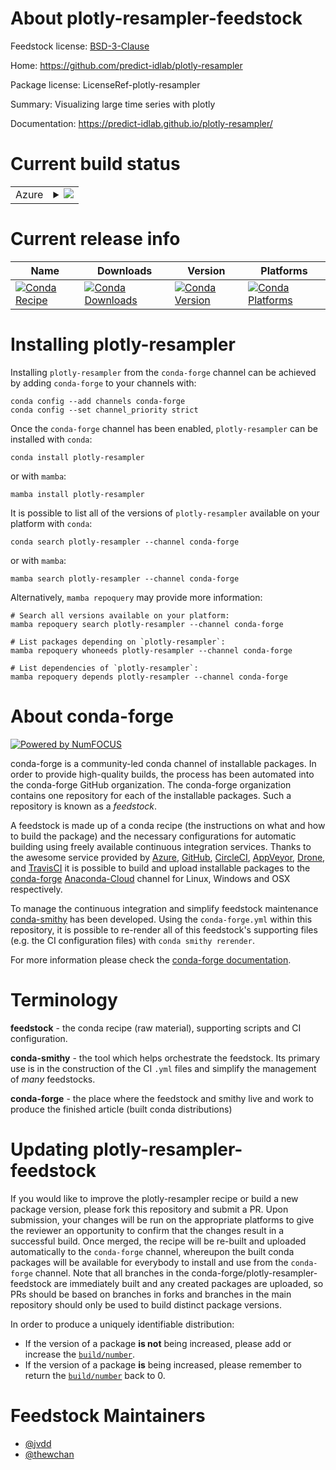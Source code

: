 About plotly-resampler-feedstock
================================

Feedstock license: [BSD-3-Clause](https://github.com/conda-forge/plotly-resampler-feedstock/blob/main/LICENSE.txt)

Home: https://github.com/predict-idlab/plotly-resampler

Package license: LicenseRef-plotly-resampler

Summary: Visualizing large time series with plotly

Documentation: https://predict-idlab.github.io/plotly-resampler/

Current build status
====================


<table>
    
  <tr>
    <td>Azure</td>
    <td>
      <details>
        <summary>
          <a href="https://dev.azure.com/conda-forge/feedstock-builds/_build/latest?definitionId=15026&branchName=main">
            <img src="https://dev.azure.com/conda-forge/feedstock-builds/_apis/build/status/plotly-resampler-feedstock?branchName=main">
          </a>
        </summary>
        <table>
          <thead><tr><th>Variant</th><th>Status</th></tr></thead>
          <tbody><tr>
              <td>linux_64_numpy1.21python3.10.____cpython</td>
              <td>
                <a href="https://dev.azure.com/conda-forge/feedstock-builds/_build/latest?definitionId=15026&branchName=main">
                  <img src="https://dev.azure.com/conda-forge/feedstock-builds/_apis/build/status/plotly-resampler-feedstock?branchName=main&jobName=linux&configuration=linux%20linux_64_numpy1.21python3.10.____cpython" alt="variant">
                </a>
              </td>
            </tr><tr>
              <td>linux_64_numpy1.21python3.8.____cpython</td>
              <td>
                <a href="https://dev.azure.com/conda-forge/feedstock-builds/_build/latest?definitionId=15026&branchName=main">
                  <img src="https://dev.azure.com/conda-forge/feedstock-builds/_apis/build/status/plotly-resampler-feedstock?branchName=main&jobName=linux&configuration=linux%20linux_64_numpy1.21python3.8.____cpython" alt="variant">
                </a>
              </td>
            </tr><tr>
              <td>linux_64_numpy1.21python3.9.____cpython</td>
              <td>
                <a href="https://dev.azure.com/conda-forge/feedstock-builds/_build/latest?definitionId=15026&branchName=main">
                  <img src="https://dev.azure.com/conda-forge/feedstock-builds/_apis/build/status/plotly-resampler-feedstock?branchName=main&jobName=linux&configuration=linux%20linux_64_numpy1.21python3.9.____cpython" alt="variant">
                </a>
              </td>
            </tr><tr>
              <td>linux_64_numpy1.23python3.11.____cpython</td>
              <td>
                <a href="https://dev.azure.com/conda-forge/feedstock-builds/_build/latest?definitionId=15026&branchName=main">
                  <img src="https://dev.azure.com/conda-forge/feedstock-builds/_apis/build/status/plotly-resampler-feedstock?branchName=main&jobName=linux&configuration=linux%20linux_64_numpy1.23python3.11.____cpython" alt="variant">
                </a>
              </td>
            </tr><tr>
              <td>osx_64_numpy1.21python3.10.____cpython</td>
              <td>
                <a href="https://dev.azure.com/conda-forge/feedstock-builds/_build/latest?definitionId=15026&branchName=main">
                  <img src="https://dev.azure.com/conda-forge/feedstock-builds/_apis/build/status/plotly-resampler-feedstock?branchName=main&jobName=osx&configuration=osx%20osx_64_numpy1.21python3.10.____cpython" alt="variant">
                </a>
              </td>
            </tr><tr>
              <td>osx_64_numpy1.21python3.8.____cpython</td>
              <td>
                <a href="https://dev.azure.com/conda-forge/feedstock-builds/_build/latest?definitionId=15026&branchName=main">
                  <img src="https://dev.azure.com/conda-forge/feedstock-builds/_apis/build/status/plotly-resampler-feedstock?branchName=main&jobName=osx&configuration=osx%20osx_64_numpy1.21python3.8.____cpython" alt="variant">
                </a>
              </td>
            </tr><tr>
              <td>osx_64_numpy1.21python3.9.____cpython</td>
              <td>
                <a href="https://dev.azure.com/conda-forge/feedstock-builds/_build/latest?definitionId=15026&branchName=main">
                  <img src="https://dev.azure.com/conda-forge/feedstock-builds/_apis/build/status/plotly-resampler-feedstock?branchName=main&jobName=osx&configuration=osx%20osx_64_numpy1.21python3.9.____cpython" alt="variant">
                </a>
              </td>
            </tr><tr>
              <td>osx_64_numpy1.23python3.11.____cpython</td>
              <td>
                <a href="https://dev.azure.com/conda-forge/feedstock-builds/_build/latest?definitionId=15026&branchName=main">
                  <img src="https://dev.azure.com/conda-forge/feedstock-builds/_apis/build/status/plotly-resampler-feedstock?branchName=main&jobName=osx&configuration=osx%20osx_64_numpy1.23python3.11.____cpython" alt="variant">
                </a>
              </td>
            </tr><tr>
              <td>win_64_numpy1.21python3.10.____cpython</td>
              <td>
                <a href="https://dev.azure.com/conda-forge/feedstock-builds/_build/latest?definitionId=15026&branchName=main">
                  <img src="https://dev.azure.com/conda-forge/feedstock-builds/_apis/build/status/plotly-resampler-feedstock?branchName=main&jobName=win&configuration=win%20win_64_numpy1.21python3.10.____cpython" alt="variant">
                </a>
              </td>
            </tr><tr>
              <td>win_64_numpy1.21python3.8.____cpython</td>
              <td>
                <a href="https://dev.azure.com/conda-forge/feedstock-builds/_build/latest?definitionId=15026&branchName=main">
                  <img src="https://dev.azure.com/conda-forge/feedstock-builds/_apis/build/status/plotly-resampler-feedstock?branchName=main&jobName=win&configuration=win%20win_64_numpy1.21python3.8.____cpython" alt="variant">
                </a>
              </td>
            </tr><tr>
              <td>win_64_numpy1.21python3.9.____cpython</td>
              <td>
                <a href="https://dev.azure.com/conda-forge/feedstock-builds/_build/latest?definitionId=15026&branchName=main">
                  <img src="https://dev.azure.com/conda-forge/feedstock-builds/_apis/build/status/plotly-resampler-feedstock?branchName=main&jobName=win&configuration=win%20win_64_numpy1.21python3.9.____cpython" alt="variant">
                </a>
              </td>
            </tr><tr>
              <td>win_64_numpy1.23python3.11.____cpython</td>
              <td>
                <a href="https://dev.azure.com/conda-forge/feedstock-builds/_build/latest?definitionId=15026&branchName=main">
                  <img src="https://dev.azure.com/conda-forge/feedstock-builds/_apis/build/status/plotly-resampler-feedstock?branchName=main&jobName=win&configuration=win%20win_64_numpy1.23python3.11.____cpython" alt="variant">
                </a>
              </td>
            </tr>
          </tbody>
        </table>
      </details>
    </td>
  </tr>
</table>

Current release info
====================

| Name | Downloads | Version | Platforms |
| --- | --- | --- | --- |
| [![Conda Recipe](https://img.shields.io/badge/recipe-plotly--resampler-green.svg)](https://anaconda.org/conda-forge/plotly-resampler) | [![Conda Downloads](https://img.shields.io/conda/dn/conda-forge/plotly-resampler.svg)](https://anaconda.org/conda-forge/plotly-resampler) | [![Conda Version](https://img.shields.io/conda/vn/conda-forge/plotly-resampler.svg)](https://anaconda.org/conda-forge/plotly-resampler) | [![Conda Platforms](https://img.shields.io/conda/pn/conda-forge/plotly-resampler.svg)](https://anaconda.org/conda-forge/plotly-resampler) |

Installing plotly-resampler
===========================

Installing `plotly-resampler` from the `conda-forge` channel can be achieved by adding `conda-forge` to your channels with:

```
conda config --add channels conda-forge
conda config --set channel_priority strict
```

Once the `conda-forge` channel has been enabled, `plotly-resampler` can be installed with `conda`:

```
conda install plotly-resampler
```

or with `mamba`:

```
mamba install plotly-resampler
```

It is possible to list all of the versions of `plotly-resampler` available on your platform with `conda`:

```
conda search plotly-resampler --channel conda-forge
```

or with `mamba`:

```
mamba search plotly-resampler --channel conda-forge
```

Alternatively, `mamba repoquery` may provide more information:

```
# Search all versions available on your platform:
mamba repoquery search plotly-resampler --channel conda-forge

# List packages depending on `plotly-resampler`:
mamba repoquery whoneeds plotly-resampler --channel conda-forge

# List dependencies of `plotly-resampler`:
mamba repoquery depends plotly-resampler --channel conda-forge
```


About conda-forge
=================

[![Powered by
NumFOCUS](https://img.shields.io/badge/powered%20by-NumFOCUS-orange.svg?style=flat&colorA=E1523D&colorB=007D8A)](https://numfocus.org)

conda-forge is a community-led conda channel of installable packages.
In order to provide high-quality builds, the process has been automated into the
conda-forge GitHub organization. The conda-forge organization contains one repository
for each of the installable packages. Such a repository is known as a *feedstock*.

A feedstock is made up of a conda recipe (the instructions on what and how to build
the package) and the necessary configurations for automatic building using freely
available continuous integration services. Thanks to the awesome service provided by
[Azure](https://azure.microsoft.com/en-us/services/devops/), [GitHub](https://github.com/),
[CircleCI](https://circleci.com/), [AppVeyor](https://www.appveyor.com/),
[Drone](https://cloud.drone.io/welcome), and [TravisCI](https://travis-ci.com/)
it is possible to build and upload installable packages to the
[conda-forge](https://anaconda.org/conda-forge) [Anaconda-Cloud](https://anaconda.org/)
channel for Linux, Windows and OSX respectively.

To manage the continuous integration and simplify feedstock maintenance
[conda-smithy](https://github.com/conda-forge/conda-smithy) has been developed.
Using the ``conda-forge.yml`` within this repository, it is possible to re-render all of
this feedstock's supporting files (e.g. the CI configuration files) with ``conda smithy rerender``.

For more information please check the [conda-forge documentation](https://conda-forge.org/docs/).

Terminology
===========

**feedstock** - the conda recipe (raw material), supporting scripts and CI configuration.

**conda-smithy** - the tool which helps orchestrate the feedstock.
                   Its primary use is in the construction of the CI ``.yml`` files
                   and simplify the management of *many* feedstocks.

**conda-forge** - the place where the feedstock and smithy live and work to
                  produce the finished article (built conda distributions)


Updating plotly-resampler-feedstock
===================================

If you would like to improve the plotly-resampler recipe or build a new
package version, please fork this repository and submit a PR. Upon submission,
your changes will be run on the appropriate platforms to give the reviewer an
opportunity to confirm that the changes result in a successful build. Once
merged, the recipe will be re-built and uploaded automatically to the
`conda-forge` channel, whereupon the built conda packages will be available for
everybody to install and use from the `conda-forge` channel.
Note that all branches in the conda-forge/plotly-resampler-feedstock are
immediately built and any created packages are uploaded, so PRs should be based
on branches in forks and branches in the main repository should only be used to
build distinct package versions.

In order to produce a uniquely identifiable distribution:
 * If the version of a package **is not** being increased, please add or increase
   the [``build/number``](https://docs.conda.io/projects/conda-build/en/latest/resources/define-metadata.html#build-number-and-string).
 * If the version of a package **is** being increased, please remember to return
   the [``build/number``](https://docs.conda.io/projects/conda-build/en/latest/resources/define-metadata.html#build-number-and-string)
   back to 0.

Feedstock Maintainers
=====================

* [@jvdd](https://github.com/jvdd/)
* [@thewchan](https://github.com/thewchan/)

